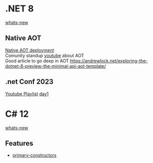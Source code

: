 # .NET 8

[whats-new](https://learn.microsoft.com/en-us/dotnet/core/whats-new/dotnet-8)
## Native AOT
[Native AOT deployment](https://learn.microsoft.com/en-us/dotnet/core/deploying/native-aot/?tabs=net8plus%2Cwindows)  
Comunity standup [youtube](https://www.youtube.com/watch?v=qNu0IAxDab8&t=3718s) about AOT  
Good article to go deep in AOT https://andrewlock.net/exploring-the-dotnet-8-preview-the-minimal-api-aot-template/ 

## .net Conf 2023
[Youtube Playlist](https://www.youtube.com/playlist?list=PLdo4fOcmZ0oULyHSPBx-tQzePOYlhvrAU)
[day1](https://www.youtube.com/watch?v=xEFO1sQ2bUc&t=188s)


# C# 12 
[whats-new](https://learn.microsoft.com/en-us/dotnet/csharp/whats-new/csharp-12)
## Features
- [primary-constructors](https://learn.microsoft.com/en-us/dotnet/csharp/language-reference/proposals/csharp-12.0/primary-constructors)

